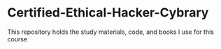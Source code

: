 # Certified-Ethical-Hacker-Cybrary
This repository holds the study materials, code, and books I use for this course
